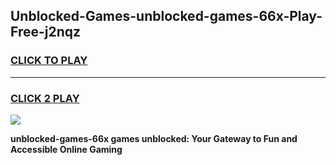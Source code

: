 
## Unblocked-Games-unblocked-games-66x-Play-Free-j2nqz
<h3>
<a href="https://premium76.site?title=unblocked-games-66x&ref=20M">CLICK TO PLAY</a></h3>
<hr>

<h3>
<a href="https://premium76.site?title=unblocked-games-66x&ref=20M">CLICK 2 PLAY</a>
  
</h3>

<a href="https://premium76.site?title=unblocked-games-66x&ref=19M"><img src="https://clearcache.store/games.png"></a>


**unblocked-games-66x games unblocked: Your Gateway to Fun and Accessible Online Gaming**
